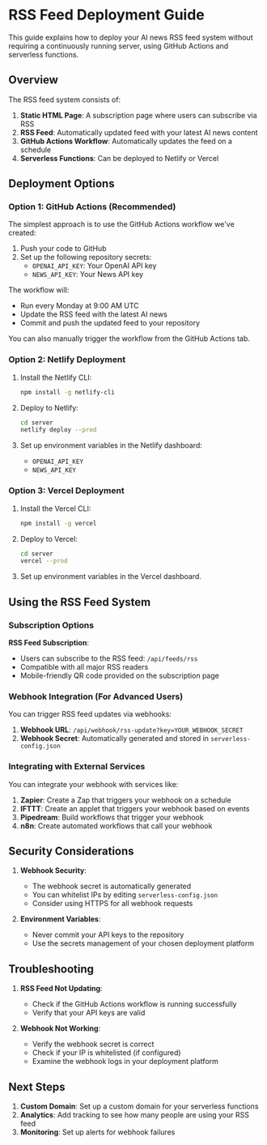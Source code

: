 # RSS Feed Deployment Guide

This guide explains how to deploy your AI news RSS feed system without requiring a continuously running server, using GitHub Actions and serverless functions.

## Overview

The RSS feed system consists of:

1. **Static HTML Page**: A subscription page where users can subscribe via RSS
2. **RSS Feed**: Automatically updated feed with your latest AI news content
3. **GitHub Actions Workflow**: Automatically updates the feed on a schedule
4. **Serverless Functions**: Can be deployed to Netlify or Vercel

## Deployment Options

### Option 1: GitHub Actions (Recommended)

The simplest approach is to use the GitHub Actions workflow we've created:

1. Push your code to GitHub
2. Set up the following repository secrets:
   - `OPENAI_API_KEY`: Your OpenAI API key
   - `NEWS_API_KEY`: Your News API key

The workflow will:
- Run every Monday at 9:00 AM UTC
- Update the RSS feed with the latest AI news
- Commit and push the updated feed to your repository

You can also manually trigger the workflow from the GitHub Actions tab.

### Option 2: Netlify Deployment

1. Install the Netlify CLI:
   ```bash
   npm install -g netlify-cli
   ```

2. Deploy to Netlify:
   ```bash
   cd server
   netlify deploy --prod
   ```

3. Set up environment variables in the Netlify dashboard:
   - `OPENAI_API_KEY`
   - `NEWS_API_KEY`

### Option 3: Vercel Deployment

1. Install the Vercel CLI:
   ```bash
   npm install -g vercel
   ```

2. Deploy to Vercel:
   ```bash
   cd server
   vercel --prod
   ```

3. Set up environment variables in the Vercel dashboard.

## Using the RSS Feed System

### Subscription Options

**RSS Feed Subscription**:
- Users can subscribe to the RSS feed: `/api/feeds/rss`
- Compatible with all major RSS readers
- Mobile-friendly QR code provided on the subscription page

### Webhook Integration (For Advanced Users)

You can trigger RSS feed updates via webhooks:

1. **Webhook URL**: `/api/webhook/rss-update?key=YOUR_WEBHOOK_SECRET`
2. **Webhook Secret**: Automatically generated and stored in `serverless-config.json`

### Integrating with External Services

You can integrate your webhook with services like:

1. **Zapier**: Create a Zap that triggers your webhook on a schedule
2. **IFTTT**: Create an applet that triggers your webhook based on events
3. **Pipedream**: Build workflows that trigger your webhook
4. **n8n**: Create automated workflows that call your webhook

## Security Considerations

1. **Webhook Security**:
   - The webhook secret is automatically generated
   - You can whitelist IPs by editing `serverless-config.json`
   - Consider using HTTPS for all webhook requests

2. **Environment Variables**:
   - Never commit your API keys to the repository
   - Use the secrets management of your chosen deployment platform

## Troubleshooting

1. **RSS Feed Not Updating**:
   - Check if the GitHub Actions workflow is running successfully
   - Verify that your API keys are valid

2. **Webhook Not Working**:
   - Verify the webhook secret is correct
   - Check if your IP is whitelisted (if configured)
   - Examine the webhook logs in your deployment platform

## Next Steps

1. **Custom Domain**: Set up a custom domain for your serverless functions
2. **Analytics**: Add tracking to see how many people are using your RSS feed
3. **Monitoring**: Set up alerts for webhook failures
